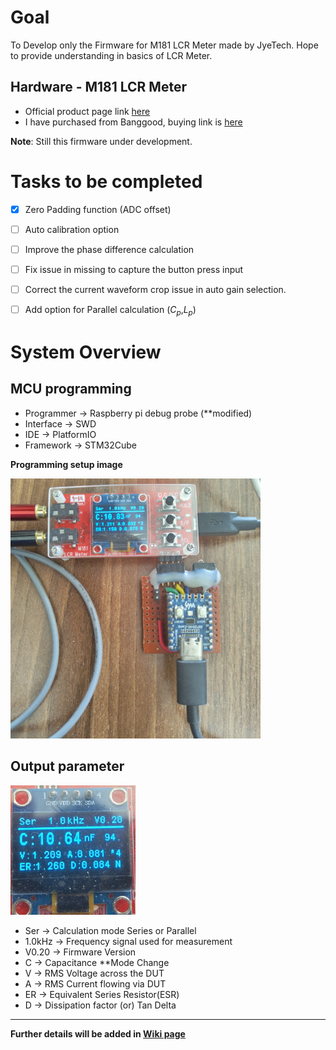 # Goal
   To Develop only the Firmware for M181 LCR Meter made by JyeTech. Hope to provide understanding in basics of LCR Meter.

## Hardware - M181 LCR Meter 
- Official product page link [here](https://jyetech.com/m181-lcr-meter/)
- I have purchased from Banggood, buying link is [here](https://www.banggood.in/Jyetech-M181-LCR-Meter-18101K-DIY-Kit-100Hz-1KHz-Test-Frequency-High-precision-Small-Value-Inductance-Resistance-and-Capacitance-Measurement-Module-reviews-p2017117.html)

**Note**: Still this firmware under development.
# Tasks to be completed
- [x] Zero Padding function (ADC offset)
- [ ] Auto calibration option
- [ ] Improve the phase difference calculation
- [ ] Fix issue in missing to capture the button press input
- [ ] Correct the current waveform crop issue in auto gain selection. 
- [ ] Add option for Parallel calculation ($C_p$,$L_p$) 


# System Overview
## MCU programming
- Programmer → Raspberry pi debug probe (**modified)
- Interface  → SWD
- IDE        → PlatformIO
- Framework  → STM32Cube

**Programming setup image**

<img src="docs/LCR_Meter_Program_Setup.jpg" alt="image" style="width:400px;height:auto;">

## Output parameter
<img src="docs/output_fw-v0_20.jpg" alt="image" style="width:200px;height:auto;">

* Ser → Calculation mode Series or Parallel
* 1.0kHz → Frequency signal used for measurement
* V0.20 → Firmware Version
* C → Capacitance **Mode Change
* V → RMS Voltage across the DUT
* A → RMS Current flowing via DUT
* ER → Equivalent Series Resistor(ESR)
* D → Dissipation factor (or) Tan Delta


***
 **Further details will be added in [Wiki page](https://docs.jaidb.in/m181_lcr/Home/)**
